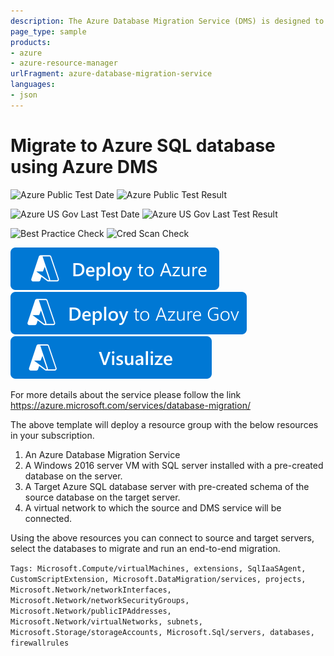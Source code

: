 ```yaml
---
description: The Azure Database Migration Service (DMS) is designed to streamline the process of migrating on-premises databases to Azure. DMS will simplify the migration of existing on-premises SQL Server and Oracle databases to Azure SQL Database, Azure SQL Managed Instance or Microsoft SQL Server in an Azure Virtual Machine. This template would deploy an instance of Azure Database Migration service, an Azure VM with SQL server installed on it which will act as a Source server with pre created database on it and a Target Azure SQL DB server which will have a pre-created schema of the database to be migrated from Source to Target server. The template will also deploy the required resources like NIC, vnet etc for supporting the Source VM, DMS service and Target server.
page_type: sample
products:
- azure
- azure-resource-manager
urlFragment: azure-database-migration-service
languages:
- json
---
```

# Migrate to Azure SQL database using Azure DMS

![Azure Public Test Date](https://azurequickstartsservice.blob.core.windows.net/badges/quickstarts/microsoft.datamigration/azure-database-migration-service/PublicLastTestDate.svg)
![Azure Public Test Result](https://azurequickstartsservice.blob.core.windows.net/badges/quickstarts/microsoft.datamigration/azure-database-migration-service/PublicDeployment.svg)

![Azure US Gov Last Test Date](https://azurequickstartsservice.blob.core.windows.net/badges/quickstarts/microsoft.datamigration/azure-database-migration-service/FairfaxLastTestDate.svg)
![Azure US Gov Last Test Result](https://azurequickstartsservice.blob.core.windows.net/badges/quickstarts/microsoft.datamigration/azure-database-migration-service/FairfaxDeployment.svg)

![Best Practice Check](https://azurequickstartsservice.blob.core.windows.net/badges/quickstarts/microsoft.datamigration/azure-database-migration-service/BestPracticeResult.svg)
![Cred Scan Check](https://azurequickstartsservice.blob.core.windows.net/badges/quickstarts/microsoft.datamigration/azure-database-migration-service/CredScanResult.svg)

[![Deploy To Azure](https://raw.githubusercontent.com/Azure/azure-quickstart-templates/master/1-CONTRIBUTION-GUIDE/images/deploytoazure.svg?sanitize=true)](https://portal.azure.com/#create/Microsoft.Template/uri/https%3A%2F%2Fraw.githubusercontent.com%2FAzure%2Fazure-quickstart-templates%2Fmaster%2Fquickstarts%2Fmicrosoft.datamigration%2Fazure-database-migration-service%2Fazuredeploy.json)
[![Deploy To Azure US Gov](https://raw.githubusercontent.com/Azure/azure-quickstart-templates/master/1-CONTRIBUTION-GUIDE/images/deploytoazuregov.svg?sanitize=true)](https://portal.azure.us/#create/Microsoft.Template/uri/https%3A%2F%2Fraw.githubusercontent.com%2FAzure%2Fazure-quickstart-templates%2Fmaster%2Fquickstarts%2Fmicrosoft.datamigration%2Fazure-database-migration-service%2Fazuredeploy.json)
[![Visualize](https://raw.githubusercontent.com/Azure/azure-quickstart-templates/master/1-CONTRIBUTION-GUIDE/images/visualizebutton.svg?sanitize=true)](http://armviz.io/#/?load=https%3A%2F%2Fraw.githubusercontent.com%2FAzure%2Fazure-quickstart-templates%2Fmaster%2Fquickstarts%2Fmicrosoft.datamigration%2Fazure-database-migration-service%2Fazuredeploy.json)

For more details about the service please follow the link https://azure.microsoft.com/services/database-migration/

The above template will deploy a resource group with the below resources in your subscription.
1) An Azure Database Migration Service
2) A Windows 2016 server VM with SQL server installed with a pre-created database on the server.
3) A Target Azure SQL database server with pre-created schema of the source database on the target server.
4) A virtual network to which the source and DMS service will be connected.

Using the above resources you can connect to source and target servers, select the databases to migrate and run an end-to-end migration.

`Tags: Microsoft.Compute/virtualMachines, extensions, SqlIaaSAgent, CustomScriptExtension, Microsoft.DataMigration/services, projects, Microsoft.Network/networkInterfaces, Microsoft.Network/networkSecurityGroups, Microsoft.Network/publicIPAddresses, Microsoft.Network/virtualNetworks, subnets, Microsoft.Storage/storageAccounts, Microsoft.Sql/servers, databases, firewallrules`

